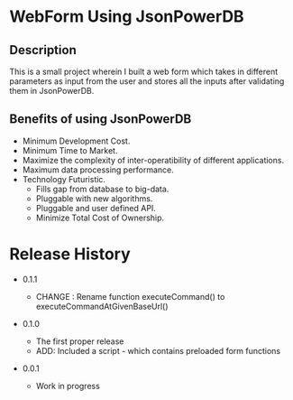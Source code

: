 # WebForm Using JsonPowerDB
## Description
This is a small project wherein I built a web form which takes in different parameters as input from the user and stores all the inputs after validating them in JsonPowerDB.

## Benefits of using JsonPowerDB
* Minimum Development Cost.
* Minimum Time to Market.
* Maximize the complexity of inter-operatibility of different applications.
* Maximum data processing performance.
* Technology Futuristic.
  * Fills gap from database to big-data.
  * Pluggable with new algorithms.
  * Pluggable and user defined API.
  * Minimize Total Cost of Ownership.

# Release History
* 0.1.1
  * CHANGE : Rename function executeCommand() to executeCommandAtGivenBaseUrl()
  
* 0.1.0
  * The first proper release
  * ADD: Included a script - <script src="http://login2explore.com/jpdb/resources/js/0.0.3/jpdb-commons.js"></script> which contains preloaded form functions
  
* 0.0.1
  * Work in progress
